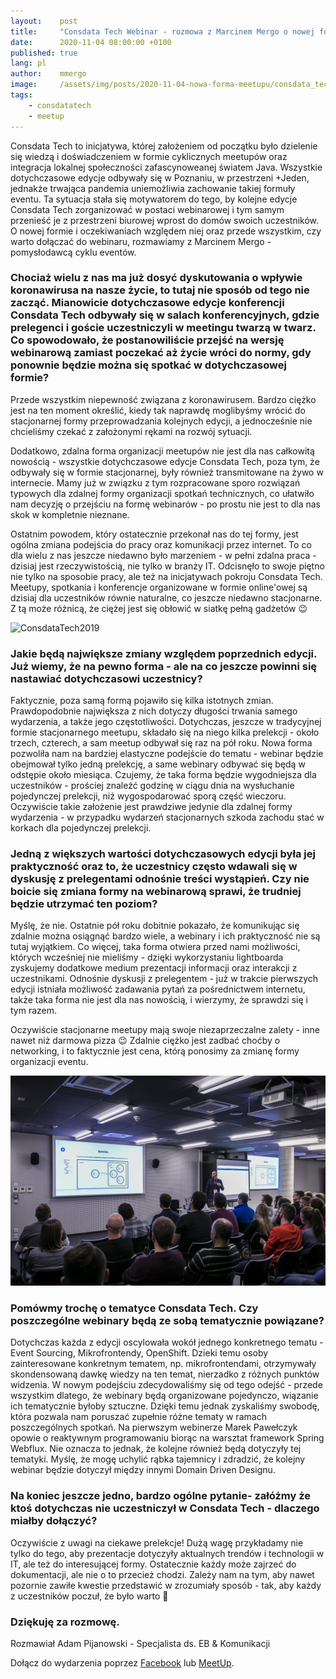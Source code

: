 ```yaml
---
layout:    post
title:     "Consdata Tech Webinar - rozmowa z Marcinem Mergo o nowej formie meetupu"
date:      2020-11-04 08:00:00 +0100
published: true
lang: pl
author:    mmergo
image:     /assets/img/posts/2020-11-04-nowa-forma-meetupu/consdata_tech_webinar.jpg
tags:
    - consdatatech
    - meetup
---
```


Consdata Tech to inicjatywa, której założeniem od początku było dzielenie się wiedzą i doświadczeniem w formie cyklicznych meetupów oraz integracja lokalnej społeczności zafascynoweanej światem Java. Wszystkie dotychczasowe edycje odbywały się w Poznaniu, w przestrzeni +Jeden, jednakże trwająca pandemia uniemożliwia zachowanie takiej formuły eventu. Ta sytuacja stała się motywatorem do tego, by kolejne edycje Consdata Tech zorganizować w postaci webinarowej i tym samym przenieść je z przestrzeni biurowej wprost do domów swoich uczestników. O nowej formie i oczekiwaniach względem niej oraz przede wszystkim, czy warto dołączać do webinaru, rozmawiamy z Marcinem Mergo - pomysłodawcą cyklu eventów. 

### Chociaż wielu z nas ma już dosyć dyskutowania o wpływie koronawirusa na nasze życie, to tutaj nie sposób od tego nie zacząć. Mianowicie dotychczasowe edycje konferencji Consdata Tech odbywały się w salach konferencyjnych, gdzie prelegenci i goście uczestniczyli w meetingu twarzą w twarz. Co spowodowało, że postanowiliście przejść na wersję webinarową zamiast poczekać aż życie wróci do normy, gdy ponownie będzie można się spotkać w dotychczasowej formie?

Przede wszystkim niepewność związana z koronawirusem. Bardzo ciężko jest na ten moment określić, kiedy tak naprawdę moglibyśmy wrócić do stacjonarnej formy przeprowadzania kolejnych edycji, a jednocześnie nie chcieliśmy czekać z założonymi rękami na rozwój sytuacji.

Dodatkowo, zdalna forma organizacji meetupów nie jest dla nas całkowitą nowością - wszystkie dotychczasowe edycje Consdata Tech, poza tym, że odbywały się w formie stacjonarnej, były również transmitowane na żywo w internecie. Mamy już w związku z tym rozpracowane  sporo rozwiązań typowych dla zdalnej formy organizacji spotkań technicznych, co ułatwiło nam decyzję o przejściu na formę webinarów - po prostu nie jest to dla nas skok w kompletnie nieznane.

Ostatnim powodem, który ostatecznie przekonał nas do tej formy, jest ogólna zmiana podejścia do pracy oraz komunikacji przez internet. To co dla wielu z nas jeszcze niedawno było marzeniem - w pełni zdalna praca - dzisiaj jest rzeczywistością, nie tylko w branży IT. Odcisnęło to swoje piętno nie tylko na sposobie pracy, ale też na inicjatywach pokroju Consdata Tech. Meetupy, spotkania i konferencje organizowane w formie online'owej są dzisiaj dla uczestników równie naturalne, co jeszcze niedawno stacjonarne. Z tą może różnicą, że ciężej jest się obłowić w siatkę pełną gadżetów 😉

![ConsdataTech2019](/assets/img/posts/2020-11-04-nowa-forma-meetupu/2019-consdata-consdata.tech-2.jpg)

### Jakie będą największe zmiany względem poprzednich edycji. Już wiemy, że na pewno forma - ale na co jeszcze powinni się nastawiać dotychczasowi uczestnicy?

Faktycznie, poza samą formą pojawiło się kilka istotnych zmian. Prawdopodobnie największa z nich dotyczy długości trwania samego wydarzenia, a także jego częstotliwości. Dotychczas, jeszcze w tradycyjnej formie stacjonarnego meetupu, składało się na niego kilka prelekcji - około trzech, czterech, a sam meetup odbywał się raz na pół roku. Nowa forma pozwoliła nam na bardziej elastyczne podejście do tematu - webinar będzie obejmował tylko jedną prelekcję, a same webinary odbywać się będą w odstępie około miesiąca. Czujemy, że taka forma będzie wygodniejsza dla uczestników - prościej znaleźć godzinę w ciągu dnia na wysłuchanie pojedynczej prelekcji, niż wygospodarować sporą część wieczoru. Oczywiście takie założenie jest prawdziwe jedynie dla zdalnej formy wydarzenia - w przypadku wydarzeń stacjonarnych szkoda zachodu stać w korkach dla pojedynczej prelekcji.

### Jedną z większych wartości dotychczasowych edycji była jej praktyczność oraz to, że uczestnicy często wdawali się w dyskusję z prelegentami odnośnie treści wystąpień. Czy nie boicie się zmiana formy na webinarową sprawi, że trudniej będzie utrzymać ten poziom?

Myślę, że nie. Ostatnie pół roku dobitnie pokazało, że komunikując się zdalnie można osiągnąć bardzo wiele, a webinary i ich praktyczność nie są tutaj wyjątkiem. Co więcej, taka forma otwiera przed nami możliwości, których wcześniej nie mieliśmy - dzięki wykorzystaniu lightboarda zyskujemy dodatkowe medium prezentacji informacji oraz interakcji z uczestnikami. Odnośnie dyskusji z prelegentem - już w trakcie pierwszych edycji istniała możliwość zadawania pytań za pośrednictwem internetu, także taka forma nie jest dla nas nowością, i wierzymy, że sprawdzi się i tym razem.

Oczywiście stacjonarne meetupy mają swoje niezaprzeczalne zalety - inne nawet niż darmowa pizza 😉 Zdalnie ciężko jest zadbać choćby o networking, i to faktycznie jest cena, którą ponosimy za zmianę formy organizacji eventu.

![ConsdataTech2019](/assets/img/posts/2020-11-04-nowa-forma-meetupu/2019-consdata-consdata.tech-listopad-male-1.jpg)

### Pomówmy trochę o tematyce Consdata Tech. Czy poszczególne webinary będą ze sobą tematycznie powiązane?

Dotychczas każda z edycji oscylowała wokół jednego konkretnego tematu - Event Sourcing, Mikrofrontendy, OpenShift. Dzieki temu osoby zainteresowane konkretnym tematem, np. mikrofrontendami, otrzymywały skondensowaną dawkę wiedzy na ten temat, nierzadko z różnych punktów widzenia. W nowym podejściu zdecydowaliśmy się od tego odejść - przede wszystkim dlatego, że webinary będą organizowane pojedynczo, wiązanie ich tematycznie byłoby sztuczne. Dzięki temu jednak zyskaliśmy swobodę, która pozwala nam poruszać zupełnie różne tematy w ramach poszczególnych spotkań. Na pierwszym webinerze Marek Pawełczyk opowie o reaktywnym programowaniu biorąc na warsztat framework Spring Webflux. Nie oznacza to jednak, że kolejne również będą dotyczyły tej tematyki. Myślę, że mogę uchylić rąbka tajemnicy i zdradzić, że kolejny webinar będzie dotyczył między innymi Domain Driven Designu.

### Na koniec jeszcze jedno, bardzo ogólne pytanie- załóżmy że ktoś dotychczas nie uczestniczył w Consdata Tech - dlaczego miałby dołączyć?

Oczywiście z uwagi na ciekawe prelekcje! Dużą wagę przykładamy nie tylko do tego, aby prezentacje dotyczyły aktualnych trendów i technologii w IT, ale też do interesującej formy. Ostatecznie każdy może zajrzeć do dokumentacji, ale nie o to przecież chodzi. Zależy nam na tym, aby nawet pozornie zawiłe kwestie przedstawić w zrozumiały sposób - tak, aby każdy z uczestników poczuł, że było warto 🙂

### Dziękuję za rozmowę.

Rozmawiał Adam Pijanowski - Specjalista ds. EB & Komunikacji

Dołącz do wydarzenia poprzez [Facebook](https://www.facebook.com/events/3787641714613193/) lub [MeetUp](https://www.meetup.com/pl-PL/Consdata/events/274033774/).
